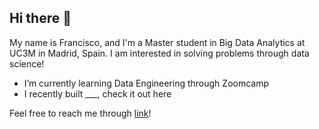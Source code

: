 ## Hi there 👋

My name is Francisco, and I'm a Master student in Big Data Analytics at UC3M in Madrid, Spain. I am interested in solving problems through data science!

- I’m currently learning Data Engineering through Zoomcamp
- I recently built ___, check it out here 

Feel free to reach me through [link](https://www.linkedin.com/in/francisco-wagner/)!
